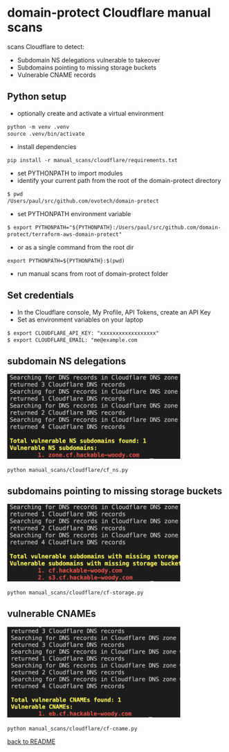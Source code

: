 # domain-protect Cloudflare manual scans
scans Cloudflare to detect:
* Subdomain NS delegations vulnerable to takeover
* Subdomains pointing to missing storage buckets
* Vulnerable CNAME records

## Python setup
* optionally create and activate a virtual environment
```
python -m venv .venv
source .venv/bin/activate
```
* install dependencies
```
pip install -r manual_scans/cloudflare/requirements.txt
```
* set PYTHONPATH to import modules
* identify your current path from the root of the domain-protect directory
```
$ pwd
/Users/paul/src/github.com/ovotech/domain-protect
```
* set PYTHONPATH environment variable
```
$ export PYTHONPATH="${PYTHONPATH}:/Users/paul/src/github.com/domain-protect/terraform-aws-domain-protect"
```
* or as a single command from the root dir
```
export PYTHONPATH=${PYTHONPATH}:$(pwd)
```
* run manual scans from root of domain-protect folder

## Set credentials
* In the Cloudflare console, My Profile, API Tokens, create an API Key
* Set as environment variables on your laptop
```
$ export CLOUDFLARE_API_KEY: "xxxxxxxxxxxxxxxxxx"
$ export CLOUDFLARE_EMAIL: "me@example.com
```

## subdomain NS delegations
<img src="../../docs/assets/images/cf/cf-ns.png" width="400">

```
python manual_scans/cloudflare/cf_ns.py
```

## subdomains pointing to missing storage buckets
<img src="../../docs/assets/images/cf/cf-storage.png" width="400">

```
python manual_scans/cloudflare/cf-storage.py
```

## vulnerable CNAMEs
<img src="../../docs/assets/images/cf/cf-cname.png" width="400">

```
python manual_scans/cloudflare/cf-cname.py
```

[back to README](../../README.md)

